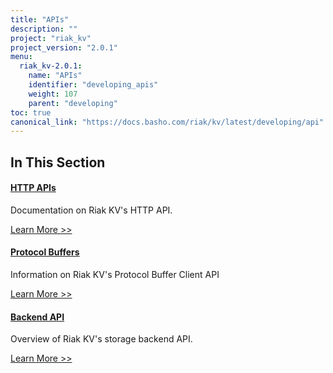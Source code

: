 ```yaml
---
title: "APIs"
description: ""
project: "riak_kv"
project_version: "2.0.1"
menu:
  riak_kv-2.0.1:
    name: "APIs"
    identifier: "developing_apis"
    weight: 107
    parent: "developing"
toc: true
canonical_link: "https://docs.basho.com/riak/kv/latest/developing/api"
---
```


[dev api http]: ./http
[dev api backend]: ./backend
[dev api pbc]: ./protocol-buffers/

## In This Section

#### [HTTP APIs][dev api http]

Documentation on Riak KV's HTTP API.

[Learn More >>][dev api http]

#### [Protocol Buffers][dev api pbc]

Information on Riak KV's Protocol Buffer Client API

[Learn More >>][dev api pbc]

#### [Backend API][dev api backend]

Overview of Riak KV's storage backend API.

[Learn More >>][dev api backend]
